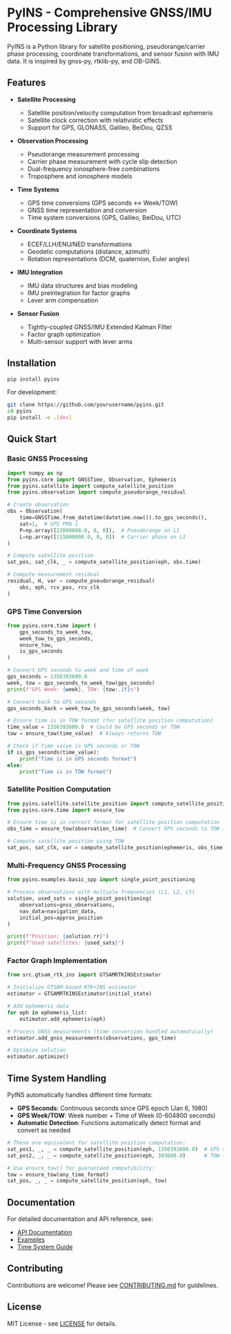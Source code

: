 # PyINS - Comprehensive GNSS/IMU Processing Library

PyINS is a Python library for satellite positioning, pseudorange/carrier phase processing, coordinate transformations, and sensor fusion with IMU data. It is inspired by gnss-py, rtklib-py, and OB-GINS.

## Features

- **Satellite Processing**
  - Satellite position/velocity computation from broadcast ephemeris
  - Satellite clock correction with relativistic effects
  - Support for GPS, GLONASS, Galileo, BeiDou, QZSS

- **Observation Processing**
  - Pseudorange measurement processing
  - Carrier phase measurement with cycle slip detection
  - Dual-frequency ionosphere-free combinations
  - Troposphere and ionosphere models

- **Time Systems**
  - GPS time conversions (GPS seconds ↔ Week/TOW)
  - GNSS time representation and conversion
  - Time system conversions (GPS, Galileo, BeiDou, UTC)

- **Coordinate Systems**
  - ECEF/LLH/ENU/NED transformations
  - Geodetic computations (distance, azimuth)
  - Rotation representations (DCM, quaternion, Euler angles)

- **IMU Integration**
  - IMU data structures and bias modeling
  - IMU preintegration for factor graphs
  - Lever arm compensation

- **Sensor Fusion**
  - Tightly-coupled GNSS/IMU Extended Kalman Filter
  - Factor graph optimization
  - Multi-sensor support with lever arms

## Installation

```bash
pip install pyins
```

For development:
```bash
git clone https://github.com/yourusername/pyins.git
cd pyins
pip install -e .[dev]
```

## Quick Start

### Basic GNSS Processing

```python
import numpy as np
from pyins.core import GNSSTime, Observation, Ephemeris
from pyins.satellite import compute_satellite_position
from pyins.observation import compute_pseudorange_residual

# Create observation
obs = Observation(
    time=GNSSTime.from_datetime(datetime.now()).to_gps_seconds(),
    sat=1,  # GPS PRN 1
    P=np.array([22000000.0, 0, 0]),  # Pseudorange on L1
    L=np.array([115000000.0, 0, 0])  # Carrier phase on L1
)

# Compute satellite position
sat_pos, sat_clk, _ = compute_satellite_position(eph, obs.time)

# Compute measurement residual
residual, H, var = compute_pseudorange_residual(
    obs, eph, rcv_pos, rcv_clk
)
```

### GPS Time Conversion

```python
from pyins.core.time import (
    gps_seconds_to_week_tow,
    week_tow_to_gps_seconds,
    ensure_tow,
    is_gps_seconds
)

# Convert GPS seconds to week and time of week
gps_seconds = 1356393600.0
week, tow = gps_seconds_to_week_tow(gps_seconds)
print(f"GPS Week: {week}, TOW: {tow:.1f}s")

# Convert back to GPS seconds
gps_seconds_back = week_tow_to_gps_seconds(week, tow)

# Ensure time is in TOW format (for satellite position computation)
time_value = 1356393600.0  # Could be GPS seconds or TOW
tow = ensure_tow(time_value)  # Always returns TOW

# Check if time value is GPS seconds or TOW
if is_gps_seconds(time_value):
    print("Time is in GPS seconds format")
else:
    print("Time is in TOW format")
```

### Satellite Position Computation

```python
from pyins.satellite.satellite_position import compute_satellite_position
from pyins.core.time import ensure_tow

# Ensure time is in correct format for satellite position computation
obs_time = ensure_tow(observation_time)  # Convert GPS seconds to TOW if needed

# Compute satellite position using TOW
sat_pos, sat_clk, var = compute_satellite_position(ephemeris, obs_time)
```

### Multi-Frequency GNSS Processing

```python
from pyins.examples.basic_spp import single_point_positioning

# Process observations with multiple frequencies (L1, L2, L5)
solution, used_sats = single_point_positioning(
    observations=gnss_observations,
    nav_data=navigation_data,
    initial_pos=approx_position
)

print(f"Position: {solution.rr}")
print(f"Used satellites: {used_sats}")
```

### Factor Graph Implementation

```python
from src.gtsam_rtk_ins import GTSAMRTKINSEstimator

# Initialize GTSAM-based RTK+INS estimator
estimator = GTSAMRTKINSEstimator(initial_state)

# Add ephemeris data
for eph in ephemeris_list:
    estimator.add_ephemeris(eph)

# Process GNSS measurements (time conversion handled automatically)
estimator.add_gnss_measurements(observations, gps_time)

# Optimize solution
estimator.optimize()
```

## Time System Handling

PyINS automatically handles different time formats:

- **GPS Seconds**: Continuous seconds since GPS epoch (Jan 6, 1980)
- **GPS Week/TOW**: Week number + Time of Week (0-604800 seconds)
- **Automatic Detection**: Functions automatically detect format and convert as needed

```python
# These are equivalent for satellite position computation:
sat_pos1, _, _ = compute_satellite_position(eph, 1356393600.0)  # GPS seconds
sat_pos2, _, _ = compute_satellite_position(eph, 393600.0)      # TOW (if current week)

# Use ensure_tow() for guaranteed compatibility:
tow = ensure_tow(any_time_format)
sat_pos, _, _ = compute_satellite_position(eph, tow)
```

## Documentation

For detailed documentation and API reference, see:
- [API Documentation](docs/api.md)
- [Examples](examples/)
- [Time System Guide](docs/time_systems.md)

## Contributing

Contributions are welcome! Please see [CONTRIBUTING.md](CONTRIBUTING.md) for guidelines.

## License

MIT License - see [LICENSE](LICENSE) for details.